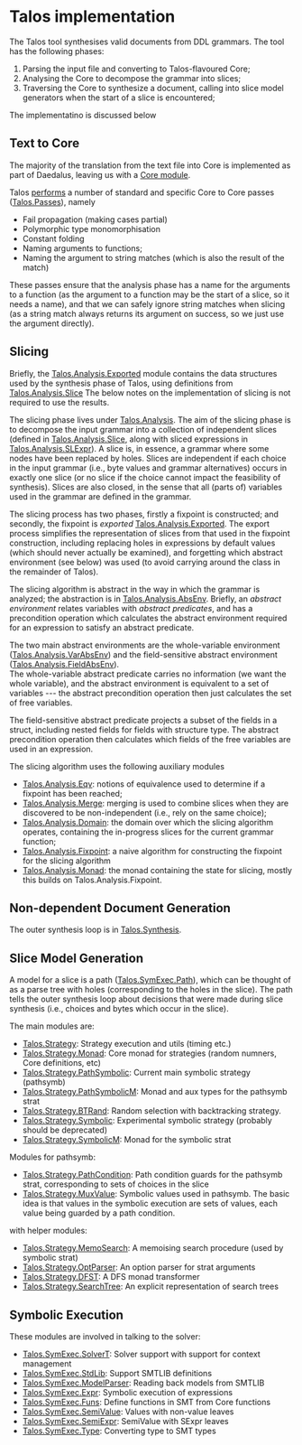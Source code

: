
Talos implementation
====================

The Talos tool synthesises valid documents from DDL grammars.  The tool has the following phases:

1. Parsing the input file and converting to Talos-flavoured Core;
2. Analysing the Core to decompose the grammar into slices;
3. Traversing the Core to synthesize a document, calling into slice model generators when the start of a slice is encountered;

The implementatino is discussed below

Text to Core
------------

The majority of the translation from the text file into Core is
implemented as part of Daedalus, leaving us with a [Core module](../daedalus-core/src/Daedalus/Core/Decl.hs).

Talos [performs](src/Talos.hs) a number of standard and specific
Core to Core passes ([Talos.Passes]), namely

* Fail propagation (making cases partial)
* Polymorphic type monomorphisation
* Constant folding
* Naming arguments to functions;
* Naming the argument to string matches (which is also the result of the match)

These passes ensure that the analysis phase has a name for the
arguments to a function (as the argument to a function may be the
start of a slice, so it needs a name), and that we can safely ignore
string matches when slicing (as a string match always returns its
argument on success, so we just use the argument directly).

Slicing
-------

Briefly, the [Talos.Analysis.Exported][] module contains the data
structures used by the synthesis phase of Talos, using definitions
from [Talos.Analysis.Slice][] The below notes on the implementation of
slicing is not required to use the results.

The slicing phase lives under [Talos.Analysis][].  The aim of the
slicing phase is to decompose the input grammar into a collection of
independent slices (defined in [Talos.Analysis.Slice][], along with
sliced expressions in [Talos.Analysis.SLExpr][]).  A slice is, in
essence, a grammar where some nodes have been replaced by holes.
Slices are independent if each choice in the input grammar (i.e., byte
values and grammar alternatives) occurs in exactly one slice (or no
slice if the choice cannot impact the feasibility of synthesis).
Slices are also closed, in the sense that all (parts of) variables
used in the grammar are defined in the grammar.

The slicing process has two phases, firstly a fixpoint is constructed;
and secondly, the fixpoint is _exported_ [Talos.Analysis.Exported][].
The export process simplifies the representation of slices from that
used in the fixpoint construction, including replacing holes in
expressions by default values (which should never actually be
examined), and forgetting which abstract environment (see below) was
used (to avoid carrying around the class in the remainder of Talos).

The slicing algorithm is abstract in the way in which the grammar is
analyzed; the abstraction is in
[Talos.Analysis.AbsEnv][].  Briefly, an
_abstract environment_ relates variables with _abstract predicates_,
and has a precondition operation which calculates the
abstract environment required for an expression to satisfy an abstract predicate.  

The two main abstract environments are the whole-variable environment
([Talos.Analysis.VarAbsEnv][]) 
and the field-sensitive abstract environment 
([Talos.Analysis.FieldAbsEnv][]).  
The whole-variable abstract predicate carries no information (we want
the whole variable), and the abstract environment is equivalent to a
set of variables --- the abstract precondition operation then just
calculates the set of free variables.

The field-sensitive abstract predicate projects a subset of the fields
in a struct, including nested fields for fields with structure type.
The abstract precondition operation then calculates which fields of
the free variables are used in an expression.

<!-- Slicing is per-function backwards analysis; initially, each function -->
<!-- is sliced ignoring the result.  Predicates are introduced when a -->
<!-- failing construct (i.e., a case) is reached:  -->

The slicing algorithm uses the following auxiliary modules
  * [Talos.Analysis.Eqv][]: notions of equivalence used to determine if a fixpoint has been reached;
  * [Talos.Analysis.Merge][]: merging is used to combine slices when they are discovered to be non-independent (i.e., rely on the same choice);
  * [Talos.Analysis.Domain][]: the domain over which the slicing algorithm operates, containing the in-progress slices for the current grammar function;
  * [Talos.Analysis.Fixpoint][]: a naive algorithm for constructing the fixpoint for the slicing algorithm
  * [Talos.Analysis.Monad][]: the monad containing the state for slicing, mostly this builds on Talos.Analysis.Fixpoint.
  
Non-dependent Document Generation
---------------------------------

The outer synthesis loop is in [Talos.Synthesis][].  

Slice Model Generation
----------------------

A model for a slice is a path ([Talos.SymExec.Path][]), which can be
thought of as a parse tree with holes (corresponding to the holes in
the slice).  The path tells the outer synthesis loop about decisions
that were made during slice synthesis (i.e., choices and bytes which
occur in the slice).

The main modules are:
  * [Talos.Strategy][]: Strategy execution and utils (timing etc.)  
  * [Talos.Strategy.Monad][]: Core monad for strategies (random numners, Core definitions, etc)
  * [Talos.Strategy.PathSymbolic][]: Current main symbolic strategy (pathsymb)
  * [Talos.Strategy.PathSymbolicM][]: Monad and aux types for the pathsymb strat
  * [Talos.Strategy.BTRand][]: Random selection with backtracking strategy.
  * [Talos.Strategy.Symbolic][]: Experimental symbolic strategy (probably should be deprecated)
  * [Talos.Strategy.SymbolicM][]: Monad for the symbolic strat
  
Modules for pathsymb:    
  * [Talos.Strategy.PathCondition][]: Path condition guards for the
    pathsymb strat, corresponding to sets of choices in the slice
  * [Talos.Strategy.MuxValue][]: Symbolic values used in pathsymb.
    The basic idea is that values in the symbolic execution are sets
    of values, each value being guarded by a path condition.
  
with helper modules:
  * [Talos.Strategy.MemoSearch][]: A memoising search procedure (used by symbolic strat)
  * [Talos.Strategy.OptParser][]: An option parser for strat arguments
  * [Talos.Strategy.DFST][]: A DFS monad transformer
  * [Talos.Strategy.SearchTree][]: An explicit representation of search trees

Symbolic Execution
------------------

These modules are involved in talking to the solver:
  * [Talos.SymExec.SolverT][]: Solver support with support for context management
  * [Talos.SymExec.StdLib][]: Support SMTLIB definitions
  * [Talos.SymExec.ModelParser][]: Reading back models from SMTLIB
  * [Talos.SymExec.Expr][]: Symbolic execution of expressions 
  * [Talos.SymExec.Funs][]: Define functions in SMT from Core functions
  * [Talos.SymExec.SemiValue][]: Values with non-value leaves
  * [Talos.SymExec.SemiExpr][]: SemiValue with SExpr leaves
  * [Talos.SymExec.Type][]: Converting type to SMT types

<!-- Definitions of refs -->

[Talos.SymExec.SolverT]: src/Talos/SymExec/SolverT.hs
[Talos.SymExec.StdLib]: src/Talos/SymExec/StdLib.hs
[Talos.SymExec.ModelParser]: src/Talos/SymExec/ModelParser.hs
[Talos.SymExec.Expr]: src/Talos/SymExec/Expr.hs
[Talos.SymExec.Funs]: src/Talos/SymExec/Funs.hs
[Talos.SymExec.SemiExpr]: src/Talos/SymExec/SemiExpr.hs
[Talos.SymExec.SemiValue]: src/Talos/SymExec/SemiValue.hs
[Talos.SymExec.Type]: src/Talos/SymExec/Type.hs
[Talos.SymExec.Path]: src/Talos/SymExec/Path.hs
[Talos.Analysis]: src/Talos/Analysis.hs
[Talos.Analysis.AbsEnv]: src/Talos/Analysis/AbsEnv.hs
[Talos.Analysis.VarAbsEnv]: src/Talos/Analysis/VarAbsEnv.hs
[Talos.Analysis.FieldAbsEnv]: src/Talos/Analysis/FieldAbsEnv.hs
[Talos.Analysis.Eqv]: src/Talos/Analysis/Eqv.hs
[Talos.Analysis.Merge]: src/Talos/Analysis/Merge.hs
[Talos.Analysis.Domain]: src/Talos/Analysis/Domain.hs
[Talos.Analysis.Fixpoint]: src/Talos/Analysis/Fixpoint.hs
[Talos.Analysis.Monad]: src/Talos/Analysis/Monad.hs
[Talos.Analysis.Slice]: src/Talos/Analysis/Slice.hs
[Talos.Analysis.SLExpr]: src/Talos/Analysis/SLExpr.hs
[Talos.Analysis.Exported]: src/Talos/Analysis/Exported.hs
[Talos.Strategy]: src/Talos/Strategy.hs
[Talos.Strategy.Monad]: src/Talos/Strategy/Monad.hs
[Talos.Strategy.DFST]: src/Talos/Strategy/DFST.hs
[Talos.Strategy.SearchTree]: src/Talos/Strategy/SearchTree.hs
[Talos.Strategy.SearchT]: src/Talos/Strategy/SearchT.hs
[Talos.Strategy.SymbolicM]: src/Talos/Strategy/SymbolicM.hs
[Talos.Strategy.PathSymbolicM]: src/Talos/Strategy/PathSymbolicM.hs
[Talos.Strategy.MuxValue]: src/Talos/Strategy/MuxValue.hs
[Talos.Strategy.BTRand]: src/Talos/Strategy/BTRand.hs
[Talos.Strategy.Symbolic]: src/Talos/Strategy/Symbolic.hs
[Talos.Strategy.PathSymbolic]: src/Talos/Strategy/PathSymbolic.hs
[Talos.Strategy.PathCondition]: src/Talos/Strategy/PathCondition.hs
[Talos.Strategy.MemoSearch]: src/Talos/Strategy/MemoSearch.hs
[Talos.Strategy.OptParser]: src/Talos/Strategy/OptParser.hs
[Talos.Synthesis]: src/Talos/Synthesis.hs
[Talos.Passes]: src/Talos/Passes.hs



 

